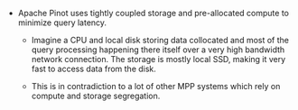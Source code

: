 - Apache Pinot uses tightly coupled storage and pre-allocated compute to minimize query latency.
  
  - Imagine a CPU and local disk storing data collocated and most of the query processing happening there itself over a very high bandwidth network connection. The storage is mostly local SSD, making it very fast to access data from the disk.
  
  - This is in contradiction to a lot of other MPP systems which rely on compute and storage segregation.
      
